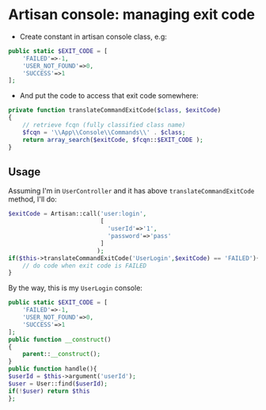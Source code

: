 # Artisan console: managing exit code

- Create constant in artisan console class, e.g:

```php
public static $EXIT_CODE = [
    'FAILED'=>-1,
    'USER_NOT_FOUND'=>0,
    'SUCCESS'=>1
];
```

- And put the code to access that exit code somewhere:

```php
private function translateCommandExitCode($class, $exitCode)
{	
	// retrieve fcqn (fully classified class name)
	$fcqn = '\\App\\Console\\Commands\\' . $class;
    return array_search($exitCode, $fcqn::$EXIT_CODE );
}
```

## Usage
Assuming I'm in `UserController` and it has above `translateCommandExitCode` method, I'll do:
```php
$exitCode = Artisan::call('user:login',
                          [
                            'userId'=>'1',
                            'password'=>'pass'
                          ]
                         );
if($this->translateCommandExitCode('UserLogin',$exitCode) == 'FAILED'){
    // do code when exit code is FAILED
}
```

By the way, this is my `UserLogin` console:

```php
public static $EXIT_CODE = [
    'FAILED'=>-1,
    'USER_NOT_FOUND'=>0,
    'SUCCESS'=>1
];
public function __construct()
{
    parent::__construct();
}
public function handle(){
$userId = $this->argument('userId');
$user = User::find($userId);
if(!$user) return $this
};
```

